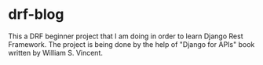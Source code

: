 # drf-blog
This a DRF beginner project that I am doing in order to learn Django Rest Framework.
The project is being done by the help of "Django for APIs" book written by William S. Vincent.
